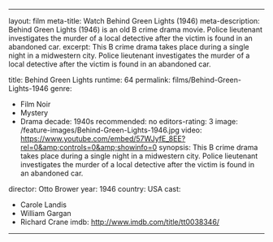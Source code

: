---

layout: film
meta-title: Watch Behind Green Lights (1946)
meta-description:  Behind Green Lights (1946) is an old B crime drama movie. Police lieutenant investigates the murder of a local detective after the victim is found in an abandoned car.
excerpt: This B crime drama takes place during a single night in a midwestern city. Police lieutenant investigates the murder of a local detective after the victim is found in an abandoned car.

title: Behind Green Lights
runtime: 64
permalink: films/Behind-Green-Lights-1946
genre:
- Film Noir
- Mystery
- Drama
decade: 1940s
recommended: no
editors-rating: 3
image: /feature-images/Behind-Green-Lights-1946.jpg
video: https://www.youtube.com/embed/57WJyfE_8EE?rel=0&amp;controls=0&amp;showinfo=0
synopsis: This B crime drama takes place during a single night in a midwestern city. Police lieutenant investigates the murder of a local detective after the victim is found in an abandoned car.

director: Otto Brower
year: 1946
country: USA
cast:
- Carole Landis
- William Gargan
- Richard Crane
imdb: http://www.imdb.com/title/tt0038346/

---